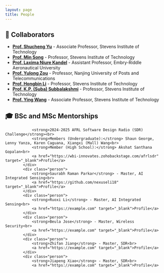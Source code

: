 ```yaml
---
layout: page
title: People
---
```


## 🤝 Collaborators
- **[Prof. Shucheng Yu](https://www.stevens.edu/profile/syu19)** - Associate Professor, Stevens Institute of Technology
- **[Prof. Min Song](https://www.stevens.edu/profile/msong6)** - Professor, Stevens Institute of Technology
- **[Prof. Laxima Niure Kandel](https://www.stevens.edu/profile/syu19)** - Assistant Professor, Embry-Riddle Aeronautical University
- **[Prof. Yulong Zou](https://scholar.google.com/citations?user=v9zFuDEAAAAJ&hl=en)** - Professor, Nanjing University of Posts and Telecommunications
- **[Prof. Hongbin Li](https://www.stevens.edu/profile/hli)** - Professor, Stevens Institute of Technology
- **[Prof. K.P. (Suba) Subbalakshmi](https://www.stevens.edu/profile/ksubbala)** - Professor, Stevens Institute of Technology
- **[Prof. Ying Wang](https://www.stevens.edu/profile/ywang6)** - Associate Professor, Stevens Institute of Technology

## 🎓 BSc and MSc Mentorships
                <strong>2024-2025 AFRL Software Design Radio (SDR) Challenge</strong><br>
                <strong>Members (Undergraduate):</strong> Shaun George, Lenny Yanza, Karen Caguana, Xiangxi (Mall) Wang<br>
                <strong>Member (High School):</strong> Akshat Santhana Gopalan<br>
                <a href="https://wbi-innovates.zohobackstage.com/afrlsdr" target="_blank">Profile</a>
            </div>
            <div class="person">
                <strong>Saurabh Raman Parkar</strong> - Master, AI Integrated Sensing<br>
                <a href="https://github.com/nexuseli18" target="_blank">Profile</a>
            </div>
            <div class="person">
                <strong>Ruoxi Li</strong> - Master, AI Integrated Sensing<br>
                <a href="https://example.com" target="_blank">Profile</a>
            </div>
            <div class="person">
                <strong>Beula Jose</strong> - Master, Wireless Security<br>
                <a href="https://example.com" target="_blank">Profile</a>
            </div>
            <div class="person">
                <strong>Zhifan Jiang</strong> - Master, SDR<br>
                <a href="https://example.com" target="_blank">Profile</a>
            </div>
            <div class="person">
                <strong>Jiapeng Xiao</strong> - Master, SDR<br>
                <a href="https://example.com" target="_blank">Profile</a>